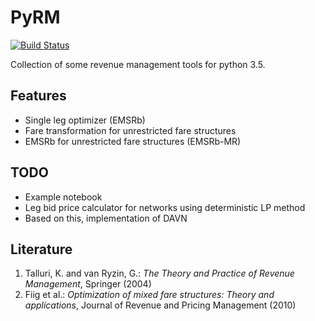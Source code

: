 # PyRM

[![Build Status](https://travis-ci.org/jdoepfert/PyRM2.svg?branch=master)](https://travis-ci.org/jdoepfert/PyRM2)

Collection of some revenue management tools for python 3.5. 

## Features

- Single leg optimizer (EMSRb)
- Fare transformation for unrestricted fare structures
- EMSRb for unrestricted fare structures (EMSRb-MR)

## TODO
 - Example notebook
 - Leg bid price calculator for networks using deterministic LP method
 - Based on this, implementation of DAVN

## Literature
1. Talluri, K. and van Ryzin, G.: _The Theory and Practice of Revenue Management_, Springer (2004)
2. Fiig et al.: _Optimization of mixed fare structures: Theory and applications_, Journal of Revenue and Pricing Management (2010)
 


